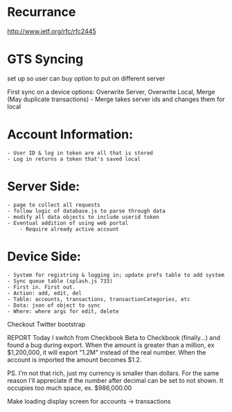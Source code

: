 Recurrance
==========

http://www.ietf.org/rfc/rfc2445

GTS Syncing
===========

set up so user can buy option to put on different server

First sync on a device options: Overwrite Server, Overwrite Local, Merge (May duplicate transactions)
	- Merge takes server ids and changes them for local

# Account Information:
	- User ID & log in token are all that is stored
	- Log in returns a token that's saved local

# Server Side:
	- page to collect all requests
	- follow logic of database.js to parse through data
	- modify all data objects to include userid token
	- Eventual addition of using web portal
		- Require already active account

# Device Side:
	- System for registring & logging in; update prefs table to add system
	- Sync queue table (splash.js 733)
	- First in. First out.
	- Action: add, edit, del
	- Table: accounts, transactions, transactionCategories, etc
	- Data: json of object to sync
	- Where: where args for edit, delete


Checkout Twitter bootstrap


REPORT
Today I switch from Checkbook Beta to Checkbook (finally...) and found a bug during export. When the amount is greater than a million, ex $1,200,000, it will export "1.2M" instead of the real number. When the account is imported the amount becomes $1.2.

PS. I'm not that rich, just my currency is smaller than dollars. For the same reason I'll appreciate if the number after decimal can be set to not shown. It occupies too much space, ex. $986,000.00



Make loading display screen for accounts -> transactions
